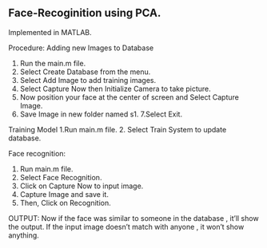 ## Face-Recoginition using PCA.

Implemented in MATLAB.

Procedure:
Adding new Images to Database

1. Run the main.m file.
2. Select Create Database from the menu.
3. Select Add Image to add training images.
4. Select Capture Now then Initialize Camera to take picture.
5. Now position your face at the center of screen and Select Capture Image.
6. Save Image in new folder named s1.
7.Select Exit.

Training Model
1.Run main.m file.
2. Select Train System to update database.

Face recognition:
1. Run main.m file.
2. Select Face Recognition.
3. Click on Capture Now to input image.
4. Capture Image and save it.
5. Then, Click on Recognition.

OUTPUT:
Now if the face was similar to someone in the database , it’ll show the output. If the input image doesn’t match with anyone , it won’t show anything.
